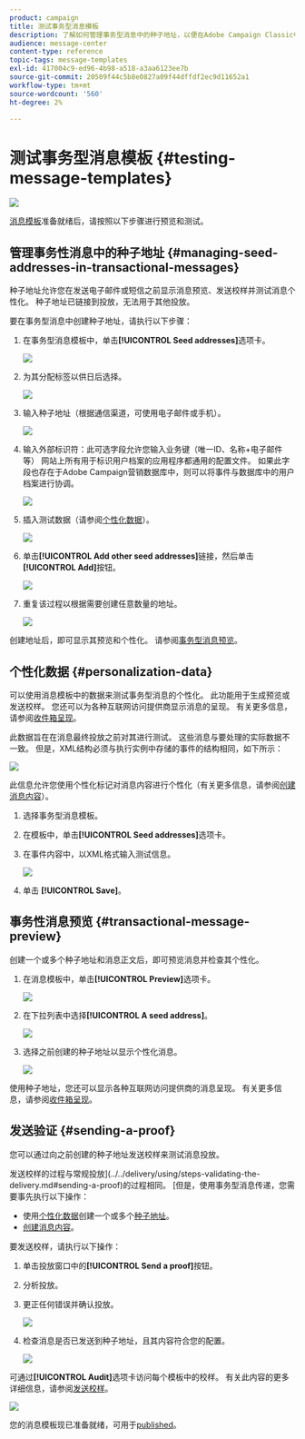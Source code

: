 ```yaml
---
product: campaign
title: 测试事务型消息模板
description: 了解如何管理事务型消息中的种子地址，以便在Adobe Campaign Classic中预览和测试它们。
audience: message-center
content-type: reference
topic-tags: message-templates
exl-id: 417004c9-ed96-4b98-a518-a3aa6123ee7b
source-git-commit: 20509f44c5b8e0827a09f44dffdf2ec9d11652a1
workflow-type: tm+mt
source-wordcount: '560'
ht-degree: 2%

---
```


# 测试事务型消息模板 {#testing-message-templates}

![](../../assets/v7-only.svg)

[消息模板](../../message-center/using/creating-the-message-template.md)准备就绪后，请按照以下步骤进行预览和测试。

## 管理事务性消息中的种子地址 {#managing-seed-addresses-in-transactional-messages}

种子地址允许您在发送电子邮件或短信之前显示消息预览、发送校样并测试消息个性化。 种子地址已链接到投放，无法用于其他投放。

要在事务型消息中创建种子地址，请执行以下步骤：

1. 在事务型消息模板中，单击&#x200B;**[!UICONTROL Seed addresses]**&#x200B;选项卡。

   ![](assets/messagecenter_create_seedaddr_001.png)

1. 为其分配标签以供日后选择。

   ![](assets/messagecenter_create_seedaddr_002.png)

1. 输入种子地址（根据通信渠道，可使用电子邮件或手机）。

   ![](assets/messagecenter_create_seedaddr_003.png)

1. 输入外部标识符：此可选字段允许您输入业务键（唯一ID、名称+电子邮件等） 网站上所有用于标识用户档案的应用程序都通用的配置文件。 如果此字段也存在于Adobe Campaign营销数据库中，则可以将事件与数据库中的用户档案进行协调。

   ![](assets/messagecenter_create_seedaddr_003bis.png)

1. 插入测试数据（请参阅[个性化数据](#personalization-data)）。

   ![](assets/messagecenter_create_custo_001.png)

   <!--## Creating several seed addresses {#creating-several-seed-addresses}-->
1. 单击&#x200B;**[!UICONTROL Add other seed addresses]**&#x200B;链接，然后单击&#x200B;**[!UICONTROL Add]**&#x200B;按钮。

   ![](assets/messagecenter_create_seedaddr_004.png)

   <!--1. Follow the configuration steps for a seed address detailed in the [Creating a seed address](#creating-a-seed-address) section.-->
1. 重复该过程以根据需要创建任意数量的地址。

   ![](assets/messagecenter_create_seedaddr_008.png)

创建地址后，即可显示其预览和个性化。 请参阅[事务型消息预览](#transactional-message-preview)。

## 个性化数据 {#personalization-data}

可以使用消息模板中的数据来测试事务型消息的个性化。 此功能用于生成预览或发送校样。 您还可以为各种互联网访问提供商显示消息的呈现。 有关更多信息，请参阅[收件箱呈现](../../delivery/using/inbox-rendering.md)。

此数据旨在在消息最终投放之前对其进行测试。 这些消息与要处理的实际数据不一致。 但是，XML结构必须与执行实例中存储的事件的结构相同，如下所示：

![](assets/messagecenter_create_custo_006.png)

此信息允许您使用个性化标记对消息内容进行个性化（有关更多信息，请参阅[创建消息内容](../../message-center/using/creating-the-message-template.md#creating-message-content)）。

1. 选择事务型消息模板。

1. 在模板中，单击&#x200B;**[!UICONTROL Seed addresses]**&#x200B;选项卡。

1. 在事件内容中，以XML格式输入测试信息。

   ![](assets/messagecenter_create_custo_001.png)

1. 单击 **[!UICONTROL Save]**。

## 事务性消息预览 {#transactional-message-preview}

创建一个或多个种子地址和消息正文后，即可预览消息并检查其个性化。

1. 在消息模板中，单击&#x200B;**[!UICONTROL Preview]**&#x200B;选项卡。

   ![](assets/messagecenter_preview_001.png)

1. 在下拉列表中选择&#x200B;**[!UICONTROL A seed address]**。

   ![](assets/messagecenter_preview_002.png)

1. 选择之前创建的种子地址以显示个性化消息。

   ![](assets/messagecenter_create_seedaddr_009.png)

使用种子地址，您还可以显示各种互联网访问提供商的消息呈现。 有关更多信息，请参阅[收件箱呈现](../../delivery/using/inbox-rendering.md)。

## 发送验证 {#sending-a-proof}

您可以通过向之前创建的种子地址发送校样来测试消息投放。

发送校样的过程与常规投放](../../delivery/using/steps-validating-the-delivery.md#sending-a-proof)的过程相同。 [但是，使用事务型消息传递，您需要事先执行以下操作：

* 使用[个性化数据](#personalization-data)创建一个或多个[种子地址](#managing-seed-addresses-in-transactional-messages)。
* [创建消息内容](../../message-center/using/creating-the-message-template.md#creating-message-content)。

要发送校样，请执行以下操作：

1. 单击投放窗口中的&#x200B;**[!UICONTROL Send a proof]**&#x200B;按钮。
1. 分析投放。
1. 更正任何错误并确认投放。

   ![](assets/messagecenter_send_proof_001.png)

1. 检查消息是否已发送到种子地址，且其内容符合您的配置。

   ![](assets/messagecenter_send_proof_002.png)

可通过&#x200B;**[!UICONTROL Audit]**&#x200B;选项卡访问每个模板中的校样。 有关此内容的更多详细信息，请参阅[发送校样](../../delivery/using/steps-validating-the-delivery.md#sending-a-proof)。

![](assets/messagecenter_send_proof_003.png)

您的消息模板现已准备就绪，可用于[published](../../message-center/using/publishing-message-templates.md)。